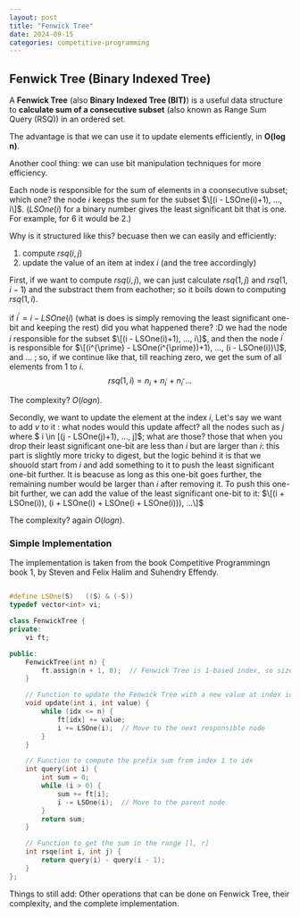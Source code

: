 ```yaml
---
layout: post
title: "Fenwick Tree"
date: 2024-09-15
categories: competitive-programming
---
```




## Fenwick Tree (Binary Indexed Tree)

A **Fenwick Tree** (also **Binary Indexed Tree (BIT)**) is a useful data structure to  **calculate sum of a consecutive subset** (also known as Range Sum Query (RSQ)) in an ordered set.


The advantage is that we can use it to update elements efficiently, in **O(log n)**.


Another cool thing: we can use bit manipulation techniques for more efficiency.


Each node is responsible for the sum of elements in a coonsecutive subset; which one? the node $i$ keeps the sum for the subset $\[(i - LSOne(i)+1), ..., i\]$. ($LSOne(i)$ for a binary number gives the least significant bit that is one. For example, for $6$ it would be $2$.)

Why is it structured like this? becuase then we can easily and efficiently:
1. compute $rsq(i,j)$
2. update the value of an item at index $i$ (and the tree accordingly)

First, if we want to compute $rsq(i,j)$, we can just calculate $rsq(1,j)$ and $rsq(1, i-1)$ and the substract them from eachother; so it boils down to computing $rsq(1,i)$.

if $i^{\prime} = i - LSOne(i)$ (what is does is simply removing the least significant one-bit and keeping the rest) did you what happened there? :D we had the node $i$ responsible for the subset $\[(i - LSOne(i)+1), ..., i\]$, and then the node $i^{\prime}$ is responsible for $\[(i^{\prime} - LSOne(i^{\prime})+1), ..., (i - LSOne(i))\]$, and ... ; so, if we continue like that, till reaching zero, we get the sum of all elements from $1$ to $i$.
$$rsq(1,i) = n_{i} + n_{i^{\prime}} + n_{i^{\prime \prime}} ...$$

The complexity? $O(log n)$.


Secondly, we want to update the element at the index $i$, Let's say we want to add $v$ to it : what nodes would this update affect? all the nodes such as $j$ where $ i \in \[(j - LSOne(j)+1), ..., j\]$; what are those? those that when you drop their least significant one-bit are less than $i$ but are larger than $i$: this part is slightly more tricky to digest, but the logic behind it is that we shouold start from $i$ and add something to it to push the least significant one-bit further. It is beacuse as long as this one-bit goes further, the remaining number would be larger than $i$ after removing it. To push this one-bit further, we can add the value of the least significant one-bit to it: $\[(i + LSOne(i)), (i + LSOne(i) + LSOne(i + LSOne(i))), ...\]$

The complexity? again $O(log n)$.


### Simple Implementation
The implementation is taken from the book Competitive Programmingn book 1, by Steven and Felix Halim and Suhendry Effendy.

```cpp

#define LSOne(S)   ((S) & (-S))
typedef vector<int> vi;

class FenwickTree {
private:
    vi ft;

public:
    FenwickTree(int n) {
        ft.assign(n + 1, 0);  // Fenwick Tree is 1-based index, so size n+1
    }

    // Function to update the Fenwick Tree with a new value at index idx
    void update(int i, int value) {
        while (idx <= n) {
            ft[idx] += value;
            i += LSOne(i);  // Move to the next responsible node
        }
    }

    // Function to compute the prefix sum from index 1 to idx
    int query(int i) {
        int sum = 0;
        while (i > 0) {
            sum += ft[i];
            i -= LSOne(i);  // Move to the parent node
        }
        return sum;
    }

    // Function to get the sum in the range [l, r]
    int rsqe(int i, int j) {
        return query(i) - query(i - 1);
    }
};
```


Things to still add: Other operations that can be done on Fenwick Tree, their complexity, and the complete implementation.
